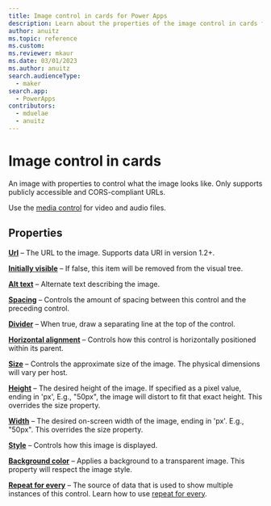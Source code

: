 ```yaml
---
title: Image control in cards for Power Apps
description: Learn about the properties of the image control in cards for Power Apps.
author: anuitz
ms.topic: reference
ms.custom: 
ms.reviewer: mkaur
ms.date: 03/01/2023
ms.author: anuitz
search.audienceType:
  - maker
search.app:
  - PowerApps
contributors:
  - mduelae
  - anuitz
---
```


# Image control in cards

An image with properties to control what the image looks like. Only supports publicly accessible and CORS-compliant URLs.

Use the [media control](media.md) for video and audio files.

## Properties

**[Url](control-reference.md#u)** – The URL to the image. Supports data URI in version 1.2+.

**[Initially visible](control-reference.md#i)** – If false, this item will be removed from the visual tree.

**[Alt text](control-reference.md#a)** – Alternate text describing the image.

**[Spacing](control-reference.md#s)** – Controls the amount of spacing between this control and the preceding control.

**[Divider](control-reference.md#d)** – When true, draw a separating line at the top of the control.

**[Horizontal alignment](control-reference.md#h)** – Controls how this control is horizontally positioned within its parent.

**[Size](control-reference.md#s)** – Controls the approximate size of the image. The physical dimensions will vary per host.

**[Height](control-reference.md#h)** – The desired height of the image. If specified as a pixel value, ending in 'px', E.g., "50px", the image will distort to fit that exact height. This overrides the size property.

**[Width](control-reference.md#w)** – The desired on-screen width of the image, ending in 'px'. E.g., "50px". This overrides the size property.

**[Style](control-reference.md#s)** – Controls how this image is displayed.

**[Background color](control-reference.md#b)** – Applies a background to a transparent image. This property will respect the image style.

**[Repeat for every](control-reference.md#r)** – The source of data that is used to show multiple instances of this control. Learn how to use [repeat for every](repeat-for-every.md).

